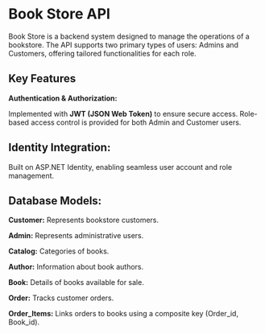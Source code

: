 # Book Store API
Book Store is a backend system designed to manage the operations of a bookstore. The API supports two primary types of users: Admins and Customers, offering tailored functionalities for each role.

## Key Features
**Authentication & Authorization:**

Implemented with **JWT (JSON Web Token)** to ensure secure access. Role-based access control is provided for both Admin and Customer users.

## Identity Integration:
Built on ASP.NET Identity, enabling seamless user account and role management.

## Database Models:
**Customer:** Represents bookstore customers.

**Admin:** Represents administrative users.

**Catalog:** Categories of books.

**Author:** Information about book authors.

**Book:** Details of books available for sale.

**Order:** Tracks customer orders.

**Order_Items:** Links orders to books using a composite key (Order_id, Book_id).
